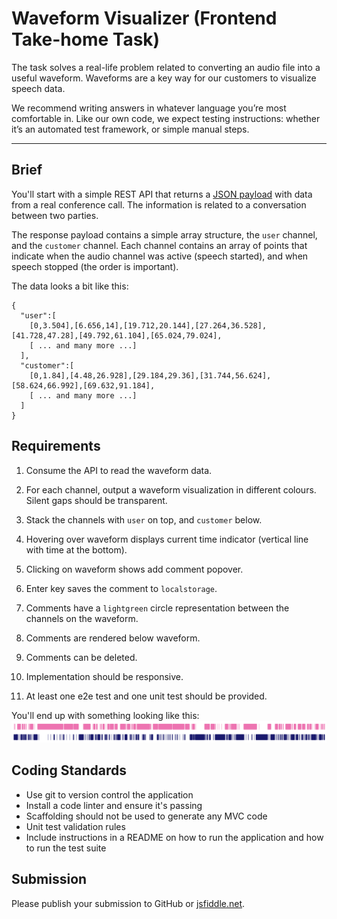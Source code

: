 # Waveform Visualizer (Frontend Take-home Task)

The task solves a real-life problem related to converting an audio file into a useful waveform. Waveforms are a key way for our customers to visualize speech data.

We recommend writing answers in whatever language you’re most comfortable in. Like our own code, we expect testing instructions: whether it’s an automated test framework, or simple manual steps.

---

## Brief

You'll start with a simple REST API that returns a [JSON payload](https://rawgit.com/jiminny/join-the-team/master/assets/wavedata.json) with data from a real conference call. The information is related to a conversation between two parties. 

The response payload contains a simple array structure, the `user` channel, and the `customer` channel. Each channel contains an array of points that indicate when the audio channel was active (speech started), and when speech stopped (the order is important).

The data looks a bit like this:

```
{
  "user":[
    [0,3.504],[6.656,14],[19.712,20.144],[27.264,36.528],[41.728,47.28],[49.792,61.104],[65.024,79.024],
    [ ... and many more ...]
  ],
  "customer":[
    [0,1.84],[4.48,26.928],[29.184,29.36],[31.744,56.624],[58.624,66.992],[69.632,91.184],
    [ ... and many more ...]
  ]
}
```

## Requirements

1. Consume the API to read the waveform data.

2. For each channel, output a waveform visualization in different colours. Silent gaps should be transparent.

3. Stack the channels with `user` on top, and `customer` below.

4. Hovering over waveform displays current time indicator (vertical line with time at the bottom).

5. Clicking on waveform shows add comment popover.

6. Enter key saves the comment to `localstorage`.

7. Comments have a `lightgreen` circle representation between the channels on the waveform.

8. Comments are rendered below waveform.

9. Comments can be deleted.

10. Implementation should be responsive.

11. At least one e2e test and one unit test should be provided.


You'll end up with something looking like this:
![waveform](./assets/waveform.png?raw=true "Waveform")

## Coding Standards

* Use git to version control the application
* Install a code linter and ensure it's passing
* Scaffolding should not be used to generate any MVC code
* Unit test validation rules
* Include instructions in a README on how to run the application and how to run the test suite

## Submission

Please publish your submission to GitHub or [jsfiddle.net](https://jsfiddle.net/).
